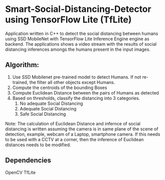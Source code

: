 # Smart-Social-Distancing-Detector using TensorFlow Lite (TfLite)

Application written in C++ to detect the social distancing between humans using SSD MobileNet with TensorFlow Lite Inference Engine engine as backend.
The applications shows a video stream with the results of social distancing inferences amongs the humans present in the input images.

## Algorithm:
1. Use SSD Mobilenet pre-trained model to detect Humans. If not re-trained, the filter all other objects except Humans.
2. Compute the centroids of the bounding Boxes
3. Compute Euclidean Distance between the pairs of Humans as detected
4. Based on thresholds, classify the distancing into 3 categories.
    1. No adequate Social Distancing
    2. Adequate Social Distancing
    3. Safe Social Distancing
   
 Note: The calculation of Euclidean Distance and infernce of social distancing is written assuming the camera is in same plane of the scene of detection, example, webcam of a Laptop, smartphone camera. If this needs to be used with a CCTV at a corner, then the inference of Euclidean distances needs to be modified.
 
 ## Dependencies
 OpenCV
 TfLite

